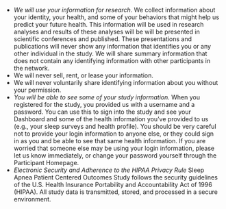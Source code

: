 - *We will use your information for research.*
  We collect information about your identity, your health, and some of your behaviors that might help us predict your future health. This information will be used in research analyses and results of these analyses will be will be presented in scientific conferences and published. These presentations and publications will never show any information that identifies you or any other individual in the study. We will share summary information that does not contain any identifying information with other participants in the network.
- We will never sell, rent, or lease your information.
- We will never voluntarily share identifying information about you without your permission.
- *You will be able to see some of your study information.*
  When you registered for the study, you provided us with a username and a password. You can use this to sign into the study and see your Dashboard and some of the health information you’ve provided to us (e.g., your sleep surveys and health profile). You should be very careful not to provide your login information to anyone else, or they could sign in as you and be able to see that same health information. If you are worried that someone else may be using your login information, please let us know immediately, or change your password yourself through the Participant Homepage.
- *Electronic Security and Adherence to the HIPAA Privacy Rule*
  Sleep Apnea Patient Centered Outcomes Study follows the security guidelines of the U.S. Health Insurance Portability and Accountability Act of 1996 (HIPAA). All study data is transmitted, stored, and processed in a secure environment.






